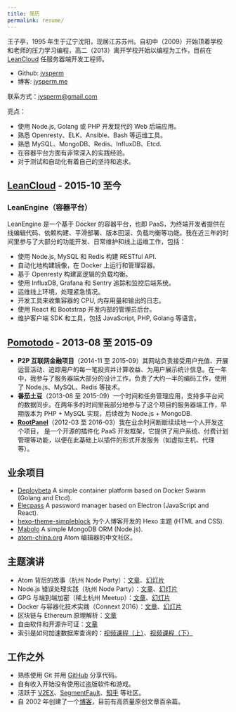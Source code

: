 ```yaml
---
title: 简历
permalink: resume/
---
```


王子亭，1995 年生于辽宁沈阳，现居江苏苏州。自初中（2009）开始顶着学校和老师的压力学习编程，高二（2013）离开学校开始以编程为工作，目前在 [LeanCloud](https://leancloud.cn/) 任服务器端开发工程师。

* Github: [jysperm](https://github.com/jysperm)
* 博客: [jysperm.me](https://jysperm.me/)

联系方式：[jysperm@gmail.com](mailto:jysperm@gmail.com)

亮点：

- 使用 Node.js, Golang 或 PHP 开发现代的 Web 后端应用。
- 熟悉 Openresty、ELK、Ansible、Bash 等运维工具。
- 熟悉 MySQL、MongoDB、Redis、InfluxDB、Etcd.
- 在容器平台方面有非常深入的实践经验。
- 对于测试和自动化有着自己的坚持和追求。

## [LeanCloud](https://leancloud.cn) - 2015-10 至今
### LeanEngine（容器平台）

LeanEngine 是一个基于 Docker 的容器平台，也即 PaaS，为终端开发者提供在线编辑代码、依赖构建、平滑部署、版本回滚、负载均衡等功能。我在近三年的时间里参与了大部分的功能开发、日常维护和线上运维工作，包括：

- 使用 Node.js, MySQL 和 Redis 构建 RESTful API.
- 自动化地构建镜像，在 Docker 上运行和管理容器。
- 基于 Openresty 构建富逻辑的负载均衡。
- 使用 InfluxDB, Grafana 和 Sentry 追踪和监控后端系统。
- 运维线上环境，处理紧急情况。
- 开发工具来收集容器的 CPU, 内存用量和输出的日志。
- 使用 React 和 Bootstrap 开发内部的管理员后台。
- 维护客户端 SDK 和工具，包括 JavaScript, PHP, Golang 等语言。

## [Pomotodo](https://pomotodo.com/) - 2013-08 至 2015-09

- **P2P 互联网金融项目**（2014-11 至 2015-09）其网站负责接受用户充值、开展运营活动、追踪用户的每一笔投资并计算收益、为用户展示统计信息。在一年中，我参与了服务器端大部分的设计工作，负责了大约一半的编码工作，使用了 Node.js、MySQL、Redis 等技术。
- **番茄土豆**（2013-08 至 2015-09）一个时间和任务管理应用，支持多平台间的数据同步。在两年多的时间里我部分地参与了这个项目的服务器端工作，早期版本为 PHP + MySQL 实现，后续改为 Node.js + MongoDB.
- **[RootPanel](https://github.com/HackPlan/RootPanel)**（2012-03 至 2016-03）我在业余时间断断续续地一个人开发这个项目， 是一个开源的插件化 PaaS 开发框架，它提供了用户系统、付费计划管理等功能，以便在此基础上以插件的形式开发服务（如虚拟主机、代理等）。

## 业余项目

- [Deploybeta](https://github.com/jysperm/deploybeta) A simple container platform based on Docker Swarm (Golang and Etcd).
- [Elecpass](https://github.com/jysperm/elecpass) A password manager based on Electron (JavaScript and React).
- [hexo-theme-simpleblock](https://github.com/jysperm/hexo-theme-simpleblock) 为个人博客开发的 Hexo 主题 (HTML and CSS).
- [Mabolo](https://github.com/jysperm/Mabolo) A simple MongoDB ORM (Node.js).
- [atom-china.org](https://atom-china.org) Atom 编辑器的中文社区。

## 主题演讲

- Atom 背后的故事（杭州 Node Party）：[文章](https://jysperm.me/2016/11/behind-atom/)、[幻灯片](https://cdn.ziting.wang/slides/Behind%20Atom.pdf)
- Node.js 错误处理实践（杭州 Node Party）：[文章](https://jysperm.me/2016/10/nodejs-error-handling/)、[幻灯片](https://cdn.ziting.wang/slides/Node%20Error%20Handling.pdf)
- GPG 与端到端加密（稀土杭州 Meetup）：[文章](https://jysperm.me/2017/09/gpg-and-e2ee/)、[幻灯片](https://cdn.ziting.wang/slides/GPG%20and%20E2EE.pdf)
- Docker 与容器化技术实践（Connext 2016）：[文章](https://jysperm.me/2016/08/docker-and-containerization/)、[幻灯片](https://cdn.ziting.wang/slides/Docker%20on%20PaaS.pdf)
- 区块链与 Ethereum 原理解析：[文章](https://jysperm.me/2016/05/blockchain-slides/)
- 自由软件和开源许可证：[文章](https://jysperm.me/2018/10/freesoftware-opensource-licenses/)
- 索引是如何加速数据库查询的：[视频课程（上）](https://segmentfault.com/l/1500000012032412)、[视频课程（下）](https://segmentfault.com/l/1500000012119386)

## 工作之外

- 熟练使用 Git 并用 [GitHub](https://github.com/jysperm) 分享代码。
- 自有收入开始没有使用过盗版软件和游戏。
- 活跃于 [V2EX](https://www.v2ex.com/member/jybox)、[SegmentFault](http://segmentfault.com/u/jysperm)、[知乎](http://www.zhihu.com/people/jysperm) 等社区。
- 自 2002 年创建了一个[博客](https://jysperm.me/)，目前有高质量原创文章百余篇。
